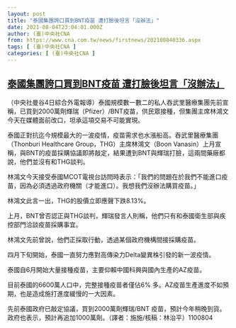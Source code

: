 ```yaml
---
layout: post
title: "泰國集團誇口買到BNT疫苗 遭打臉後坦言「沒辦法」"
date: 2021-08-04T23:04:01.000Z
author: (臺)中央社CNA
from: https://www.cna.com.tw/news/firstnews/202108040336.aspx
tags: [ (臺)中央社CNA ]
categories: [ (臺)中央社CNA ]
---
```

<!--1628118241000-->
[泰國集團誇口買到BNT疫苗 遭打臉後坦言「沒辦法」](https://www.cna.com.tw/news/firstnews/202108040336.aspx)
------

<div>
<div></div><div class="paragraph"><p>（中央社曼谷4日綜合外電報導）泰國規模數一數二的私人吞武里醫療集團先前宣稱，已買到2000萬劑輝瑞（Pfizer）/BNT疫苗，供民眾接種，但集團主席林鴻文今天在媒體面前改口，坦承這項交易不可能實現。</p><p>泰國正對抗迄今規模最大的一波疫情，疫苗需求也水漲船高。吞武里醫療集團（Thonburi Healthcare Group，THG）主席林鴻文（Boon Vanasin）上月宣稱，與BNT的疫苗採購協議即將敲定，結果遭到BNT與輝瑞打臉，這兩間藥廠都說，他們並沒有和THG談判。</p><p>林鴻文今天接受泰國MCOT電視台訪問時表示：「我們的問題在於我們不能進口疫苗，因為必須透過政府機關（才能進口）。我想我們沒辦法購買疫苗。」</p><p>林鴻文此言一出，THG的股價立即應聲下跌8.13%。</p><p>上月，BNT曾否認正與THG談判，輝瑞發言人則稱，他們只有和泰國衛生部與疾控部門洽談疫苗採購事宜。</p><p>林鴻文先前曾說，他們正採取行動，透過某個政府機構間接採購疫苗。</p><p>四月下旬開始，泰國一直努力應對高傳染力Delta變異株引發的新一波疫情。</p><p>泰國自6月開始大量接種疫苗，主要仰賴中國科興與國內生產的AZ疫苗。</p><p>目前泰國的6600萬人口中，完整接種疫苗者僅佔6% 多。AZ疫苗生產進度不如預期，也是造成施打進度緩慢的一大因素。</p><p>先前泰國政府已敲定協議，買到2000萬劑輝瑞/BNT 疫苗，預計今年稍晚到貨。政府也表示，預計再追加1000萬劑。（譯者：施施/核稿：林治平）1100804</p></div>
</div>
